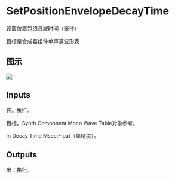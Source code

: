 # SetPositionEnvelopeDecayTime

设置位置包络衰减时间（毫秒）

目标是合成器组件单声道波形表

## 图示

![]($-20221218-21083053.png)

## Inputs

在。执行。

目标。Synth Component Mono Wave Table对象参考。

In Decay Time Msec:Float（单精度）。  

## Outputs

出：执行。

